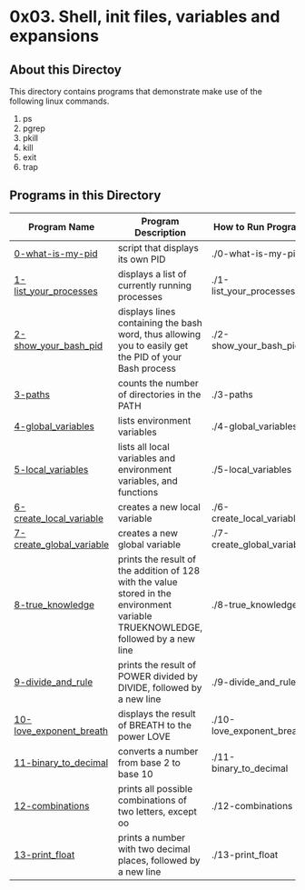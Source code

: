 # 0x03. Shell, init files, variables and expansions

## About this Directoy

This directory contains programs that demonstrate make use of the following linux commands.

1. ps <br>
2. pgrep <br>
3. pkill <br>
4. kill <br>
5. exit <br>
6. trap <br>

## Programs in this Directory

Program Name | Program Description | How to Run Program
------------ | ------------------- | ------------------
[0-what-is-my-pid](./0-what-is-my-pid) | script that displays its own PID | ./0-what-is-my-pid
[1-list_your_processes](./1-list_your_processes) | displays a list of currently running processes | ./1-list_your_processes
[2-show_your_bash_pid](./2-show_your_bash_pid) | displays lines containing the bash word, thus allowing you to easily get the PID of your Bash process | ./2-show_your_bash_pid
[3-paths](./3-paths) | counts the number of directories in the PATH | ./3-paths
[4-global_variables](./4-global_variables) | lists environment variables | ./4-global_variables
[5-local_variables](./5-local_variables) | lists all local variables and environment variables, and functions | ./5-local_variables
[6-create_local_variable](./6-create_local_variable) | creates a new local variable | ./6-create_local_variable
[7-create_global_variable](./7-create_global_variable) | creates a new global variable | ./7-create_global_variable
[8-true_knowledge](./8-true_knowledge) | prints the result of the addition of 128 with the value stored in the environment variable TRUEKNOWLEDGE, followed by a new line | ./8-true_knowledge
[9-divide_and_rule](./9-divide_and_rule) | prints the result of POWER divided by DIVIDE, followed by a new line | ./9-divide_and_rule
[10-love_exponent_breath](./10-love_exponent_breath) | displays the result of BREATH to the power LOVE | ./10-love_exponent_breath
[11-binary_to_decimal](./11-binary_to_decimal) | converts a number from base 2 to base 10 | ./11-binary_to_decimal
[12-combinations](./12-combinations) | prints all possible combinations of two letters, except oo | ./12-combinations
[13-print_float](./13-print_float) | prints a number with two decimal places, followed by a new line | ./13-print_float
